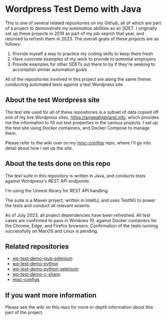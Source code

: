 # Wordpress Test Demo with Java
This is one of several related repositories on my Github, all of which are part of a project to demonstrate my automation abilities as an SDET. I originally set up these projects in 2019 as part of my job search that year, and returned to refresh them in 2023. The overall goals of these projects are as follows:

1. Provide myself a way to practice my coding skills to keep them fresh
2. Have concrete examples of my work to provide to potential employers
3. Provide examples for other SDETs out there to by if they're seeking to accomplish similar automation goals

All of the repositories involved in this project are along the same theme: conducting automated tests against a test Wordpress site.

## About the test Wordpress site
The test site used for all of these repositories is a subset of data copied off one of my live Wordpress sites, https://angelahighland.info, which provides me the information to fill out test properties in the various projects. I set up the test site using Docker containers, and Docker Compose to manage them.

Please refer to the wiki over on my [misc-configs](https://github.com/annathepiper/misc-configs) repo, where I'll go into detail about how I set up the site.

## About the tests done on this repo
The test suite in this repository is written in Java, and conducts tests against Wordpress's REST API endpoints.

I'm using the Unirest library for REST API handling.

The suite is a Maven project, written in IntelliJ, and uses TestNG to power the tests and conduct all relevant asserts.

As of July 2023, all project dependencies have been refreshed. All test cases are confirmed to pass in Windows 10, against Docker containers for the Chrome, Edge, and Firefox browsers. Confirmation of the tests running successfully on MacOS and Linux is pending.

## Related repositories
* [wp-test-demo-java-selenium](https://github.com/annathepiper/wp-test-demo-java-selenium)
* [wp-test-demo-python](https://github.com/annathepiper/wp-test-demo-python)
* [wp-test-demo-python-selenium](https://github.com/annathepiper/wp-test-demo-python-selenium)
* [wp-test-demo-c-sharp](https://github.com/annathepiper/wp-test-demo-c-sharp)
* [misc-configs](https://github.com/annathepiper/misc-configs)

## If you want more information
Please see the wiki on this repo for more in-depth information about this part of the project.
